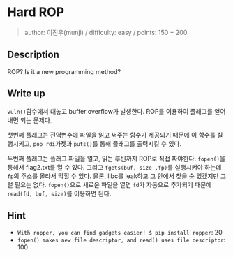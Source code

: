 # Hard ROP
> author: 이진우(munji) / difficulty: easy / points: 150 + 200

## Description
ROP? Is it a new programming method?

## Write up
`vuln()`함수에서 대놓고 buffer overflow가 발생한다.
ROP를 이용하여 플래그를 얻어내면 되는 문제다.

첫번째 플래그는 전역변수에 파일을 읽고 써주는 함수가 제공되기 때문에 이 함수를 실행시키고, `pop rdi`가젯과 `puts()`를 통해 플래그를 출력시킬 수 있다.

두번째 플래그는 플래그 파일을 열고, 읽는 루틴까지 ROP로 직접 짜야한다. `fopen()`을 통해서 flag2.txt를 열 수 있다. 그리고 `fgets(buf, size ,fp)`를 실행시켜야 하는데 `fp`의 주소를 몰라서 막힐 수 있다. 물론, libc를 leak하고 그 안에서 찾을 순 있겠지만 그럴 필요는 없다.
`fopen()`으로 새로운 파일을 열면 `fd`가 자동으로 추가되기 때문에 `read(fd, buf, size)`를 이용하면 된다.

## Hint
- `With ropper, you can find gadgets easier! $ pip install ropper`: 20
- `fopen() makes new file descriptor, and read() uses file descriptor`: 100
